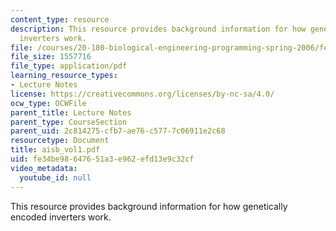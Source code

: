 ```yaml
---
content_type: resource
description: This resource provides background information for how genetically encoded
  inverters work.
file: /courses/20-180-biological-engineering-programming-spring-2006/fe34be98647651a3e962efd13e9c32cf_aisb_vol1.pdf
file_size: 1557716
file_type: application/pdf
learning_resource_types:
- Lecture Notes
license: https://creativecommons.org/licenses/by-nc-sa/4.0/
ocw_type: OCWFile
parent_title: Lecture Notes
parent_type: CourseSection
parent_uid: 2c814275-cfb7-ae76-c577-7c06911e2c68
resourcetype: Document
title: aisb_vol1.pdf
uid: fe34be98-6476-51a3-e962-efd13e9c32cf
video_metadata:
  youtube_id: null
---
```

This resource provides background information for how genetically encoded inverters work.